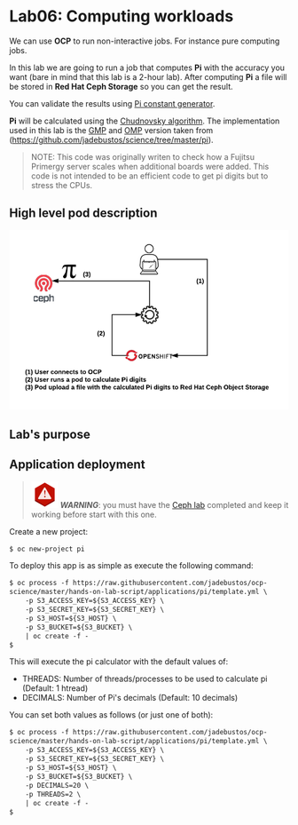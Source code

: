 # Lab06: Computing workloads

We can use **OCP** to run non-interactive jobs. For instance pure computing jobs.

In this lab we are going to run a job that computes **Pi** with the accuracy you want (bare in mind that this lab is a 2-hour lab). After computing **Pi** a file will be stored in **Red Hat Ceph Storage** so you can get the result.

You can validate the results using [Pi constant generator](https://www.browserling.com/tools/pi-digits).

**Pi** will be calculated using the [Chudnovsky algorithm](https://en.wikipedia.org/wiki/Chudnovsky_algorithm). The implementation used in this lab is the [GMP](https://gmplib.org/) and [OMP](https://www.openmp.org/) version taken from (https://github.com/jadebustos/science/tree/master/pi).

> NOTE: This code was originally writen to check how a Fujitsu Primergy server scales when additional boards were added. This code is not intended to be an efficient code to get pi digits but to stress the CPUs.

## High level pod description

![pi](imgs/pi.png)

## Lab's purpose

## Application deployment

> ![WARNING](imgs/warning-icon.png) **_WARNING_**: you must have the [Ceph lab]() completed and keep it working before start with this one. 

Create a new project:

```
$ oc new-project pi
```

To deploy this app is as simple as execute the following command:

```
$ oc process -f https://raw.githubusercontent.com/jadebustos/ocp-science/master/hands-on-lab-script/applications/pi/template.yml \
    -p S3_ACCESS_KEY=${S3_ACCESS_KEY} \
    -p S3_SECRET_KEY=${S3_SECRET_KEY} \
    -p S3_HOST=${S3_HOST} \
    -p S3_BUCKET=${S3_BUCKET} \
    | oc create -f -
$
```

This will execute the pi calculator with the default values of:

- THREADS: Number of threads/processes to be used to calculate pi (Default: 1 htread)
- DECIMALS: Number of Pi's decimals (Default: 10 decimals)

You can set both values as follows (or just one of both):

```
$ oc process -f https://raw.githubusercontent.com/jadebustos/ocp-science/master/hands-on-lab-script/applications/pi/template.yml \
    -p S3_ACCESS_KEY=${S3_ACCESS_KEY} \
    -p S3_SECRET_KEY=${S3_SECRET_KEY} \
    -p S3_HOST=${S3_HOST} \
    -p S3_BUCKET=${S3_BUCKET} \
    -p DECIMALS=20 \
    -p THREADS=2 \
    | oc create -f -
$
```